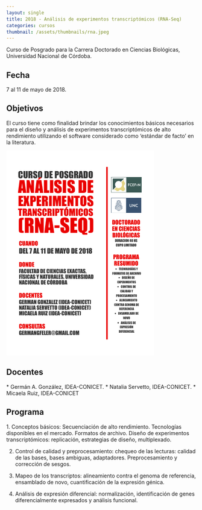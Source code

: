 ```yaml
---
layout: single
title: 2018 - Análisis de experimentos transcriptómicos (RNA-Seq)
categories: cursos
thumbnail: /assets/thumbnails/rna.jpeg
---
```


Curso de Posgrado para la Carrera Doctorado en Ciencias Biológicas, Universidad Nacional de Córdoba.
<!--more-->

<h2>Fecha</h2>
7 al 11 de mayo de 2018.

<h2>Objetivos</h2>
El curso tiene como finalidad brindar los conocimientos básicos necesarios para el diseño y análisis de experimentos transcriptómicos de alto rendimiento utilizando el software considerado como ‘estándar de facto’ en la literatura.

![flyer](/assets/img/cursos/flyer-rna-seq.png)

<h2>Docentes</h2>
* Germán A. González, IDEA-CONICET. 
* Natalia Servetto, IDEA-CONICET.
* Micaela Ruiz, IDEA-CONICET

<h2>Programa</h2>
1. Conceptos básicos: Secuenciación de alto rendimiento. Tecnologías disponibles en el
mercado. Formatos de archivo. Diseño de experimentos transcriptómicos: replicación,
estrategias de diseño, multiplexado.

2. Control de calidad y preprocesamiento: chequeo de las lecturas: calidad de las bases,
bases ambiguas, adaptadores. Preprocesamiento y corrección de sesgos.

3. Mapeo de los transcriptos: alineamiento contra el genoma de referencia, ensamblado
de novo, cuantificación de la expresión génica.

4. Análisis de expresión diferencial: normalización, identificación de genes
diferencialmente expresados y análisis funcional.
